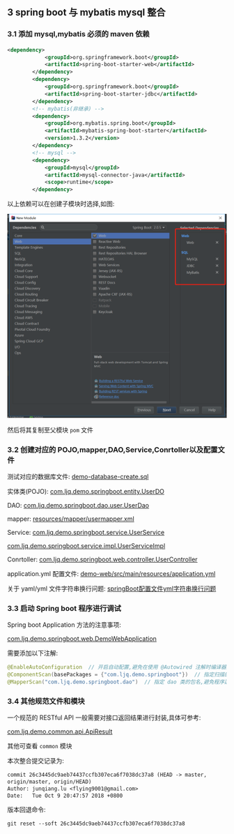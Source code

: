 ## 3 spring boot 与 mybatis mysql 整合  



### 3.1 添加 mysql,mybatis 必须的 maven 依赖  

```xml
<dependency>
            <groupId>org.springframework.boot</groupId>
            <artifactId>spring-boot-starter-web</artifactId>
        </dependency>
        <dependency>
            <groupId>org.springframework.boot</groupId>
            <artifactId>spring-boot-starter-jdbc</artifactId>
        </dependency>
        <!-- mybatis(非继承) -->
        <dependency>
            <groupId>org.mybatis.spring.boot</groupId>
            <artifactId>mybatis-spring-boot-starter</artifactId>
            <version>1.3.2</version>
        </dependency>
        <!-- mysql -->
        <dependency>
            <groupId>mysql</groupId>
            <artifactId>mysql-connector-java</artifactId>
            <scope>runtime</scope>
        </dependency>

```

以上依赖可以在创建子模块时选择,如图:  

<img src="img/spring-boot-demo-3-1.png" />  

然后将其复制至父模块 `pom` 文件  

### 3.2 创建对应的 POJO,mapper,DAO,Service,Conrtoller以及配置文件  

测试对应的数据库文件: [demo-database-create.sql](demo-database-create.sql "demo-database-create.sql")  

实体类(POJO): [com.ljq.demo.springboot.entity.UserDO](../demo-model/src/main/java/com/ljq/demo/springboot/entity/UserDO.java)  

DAO: [com.ljq.demo.springboot.dao.user.UserDao](../demo-dao/src/main/java/com/ljq/demo/springboot/dao/user/UserDao.java "../demo-dao/src/main/java/com/ljq/demo/springboot/dao/user/UserDao.java")  

mapper: [resources/mapper/usermapper.xml](../demo-dao/src/main/resources/mapper/usermapper.xml "../demo-dao/src/main/resources/mapper/usermapper.xml")  

Service: [com.ljq.demo.springboot.service.UserService](../demo-service/src/main/java/com/ljq/demo/springboot/service/UserService.java "../demo-service/src/main/java/com/ljq/demo/springboot/service/UserService.java")  

[com.ljq.demo.springboot.service.impl.UserServiceImpl](../demo-service/src/main/java/com/ljq/demo/springboot/service/impl/UserServiceImpl.java "../demo-service/src/main/java/com/ljq/demo/springboot/service/impl/UserServiceImpl.java")  

Conrtoller: [com.ljq.demo.springboot.web.controller.UserController](../demo-web/src/main/java/com/ljq/demo/springboot/web/controller/UserController.java "../demo-web/src/main/java/com/ljq/demo/springboot/web/controller/UserController.java")  

application.yml 配置文件: [demo-web/src/main/resources/application.yml](../demo-web/src/main/resources/application.yml "../demo-web/src/main/resources/application.yml")  

关于 yaml/yml 文件字符串换行问题:  [springBoot配置文件yml字符串换行问题](https://blog.csdn.net/Mrqiang9001/article/details/83002988 "https://blog.csdn.net/Mrqiang9001/article/details/83002988")  



### 3.3 启动 Spring boot 程序进行调试  

Spring boot Application 方法的注意事项:  

[com.ljq.demo.springboot.web.DemoWebApplication](../demo-web/src/main/java/com/ljq/demo/springboot/web/DemoWebApplication.java "../demo-web/src/main/java/com/ljq/demo/springboot/web/DemoWebApplication.java")

需要添加以下注解:  

```java
@EnableAutoConfiguration  // 开启自动配置,避免在使用 @Autowired 注解时编译器报红
@ComponentScan(basePackages = {"com.ljq.demo.springboot"})  // 指定扫描的包,避免程序运行时找不到 bean
@MapperScan("com.ljq.demo.springboot.dao")  // 指定 dao 类的包名,避免程序运行时找不到 dao 类以及 mapper

```



### 3.4 其他规范文件和模块  

一个规范的 RESTful API 一般需要对接口返回结果进行封装,具体可参考:  

[com.ljq.demo.common.api.ApiResult](../demo-common/src/main/java/com/ljq/demo/common/api/ApiResult.java "../demo-common/src/main/java/com/ljq/demo/common/api/ApiResult.java")  

其他可查看 `common` 模块  

本次整合提交记录为:  

```shell
commit 26c3445dc9aeb74437ccfb307eca6f7038dc37a8 (HEAD -> master, origin/master, origin/HEAD)
Author: junqiang.lu <flying9001@gmail.com>
Date:   Tue Oct 9 20:47:57 2018 +0800
```

版本回退命令:  

```shell
git reset --soft 26c3445dc9aeb74437ccfb307eca6f7038dc37a8
```









  

